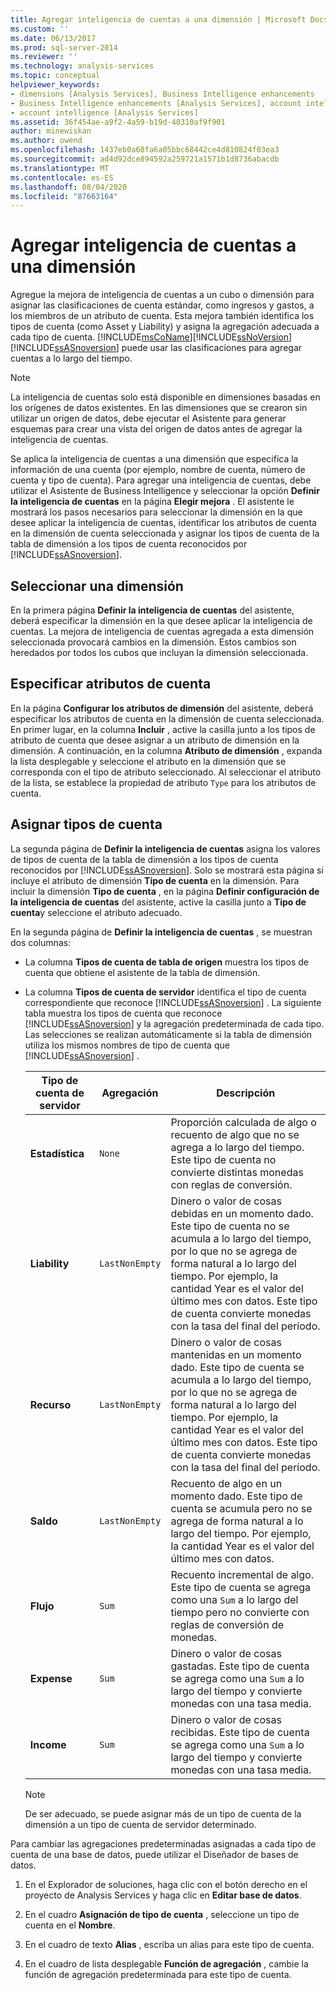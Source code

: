 ```yaml
---
title: Agregar inteligencia de cuentas a una dimensión | Microsoft Docs
ms.custom: ''
ms.date: 06/13/2017
ms.prod: sql-server-2014
ms.reviewer: ''
ms.technology: analysis-services
ms.topic: conceptual
helpviewer_keywords:
- dimensions [Analysis Services], Business Intelligence enhancements
- Business Intelligence enhancements [Analysis Services], account intelligence
- account intelligence [Analysis Services]
ms.assetid: 36f454ae-a9f2-4a59-b19d-40310af9f901
author: minewiskan
ms.author: owend
ms.openlocfilehash: 1437eb0a68fa6a05bbc68442ce4d810824f03ea3
ms.sourcegitcommit: ad4d92dce894592a259721a1571b1d8736abacdb
ms.translationtype: MT
ms.contentlocale: es-ES
ms.lasthandoff: 08/04/2020
ms.locfileid: "87663164"
---
```

# <a name="add-account-intelligence-to-a-dimension"></a>Agregar inteligencia de cuentas a una dimensión
  Agregue la mejora de inteligencia de cuentas a un cubo o dimensión para asignar las clasificaciones de cuenta estándar, como ingresos y gastos, a los miembros de un atributo de cuenta. Esta mejora también identifica los tipos de cuenta (como Asset y Liability) y asigna la agregación adecuada a cada tipo de cuenta. [!INCLUDE[msCoName](../../includes/msconame-md.md)][!INCLUDE[ssNoVersion](../../includes/ssnoversion-md.md)] [!INCLUDE[ssASnoversion](../../includes/ssasnoversion-md.md)] puede usar las clasificaciones para agregar cuentas a lo largo del tiempo.  
  
> [!NOTE]  
>  La inteligencia de cuentas solo está disponible en dimensiones basadas en los orígenes de datos existentes. En las dimensiones que se crearon sin utilizar un origen de datos, debe ejecutar el Asistente para generar esquemas para crear una vista del origen de datos antes de agregar la inteligencia de cuentas.  
  
 Se aplica la inteligencia de cuentas a una dimensión que especifica la información de una cuenta (por ejemplo, nombre de cuenta, número de cuenta y tipo de cuenta). Para agregar una inteligencia de cuentas, debe utilizar el Asistente de Business Intelligence y seleccionar la opción **Definir la inteligencia de cuentas** en la página **Elegir mejora** . El asistente le mostrará los pasos necesarios para seleccionar la dimensión en la que desee aplicar la inteligencia de cuentas, identificar los atributos de cuenta en la dimensión de cuenta seleccionada y asignar los tipos de cuenta de la tabla de dimensión a los tipos de cuenta reconocidos por [!INCLUDE[ssASnoversion](../../includes/ssasnoversion-md.md)].  
  
## <a name="selecting-a-dimension"></a>Seleccionar una dimensión  
 En la primera página **Definir la inteligencia de cuentas** del asistente, deberá especificar la dimensión en la que desee aplicar la inteligencia de cuentas. La mejora de inteligencia de cuentas agregada a esta dimensión seleccionada provocará cambios en la dimensión. Estos cambios son heredados por todos los cubos que incluyan la dimensión seleccionada.  
  
## <a name="specifying-account-attributes"></a>Especificar atributos de cuenta  
 En la página **Configurar los atributos de dimensión** del asistente, deberá especificar los atributos de cuenta en la dimensión de cuenta seleccionada. En primer lugar, en la columna **Incluir** , active la casilla junto a los tipos de atributo de cuenta que desee asignar a un atributo de dimensión en la dimensión. A continuación, en la columna **Atributo de dimensión** , expanda la lista desplegable y seleccione el atributo en la dimensión que se corresponda con el tipo de atributo seleccionado. Al seleccionar el atributo de la lista, se establece la propiedad de atributo `Type` para los atributos de cuenta.  
  
## <a name="mapping-account-types"></a>Asignar tipos de cuenta  
 La segunda página de **Definir la inteligencia de cuentas** asigna los valores de tipos de cuenta de la tabla de dimensión a los tipos de cuenta reconocidos por [!INCLUDE[ssASnoversion](../../includes/ssasnoversion-md.md)]. Solo se mostrará esta página si incluye el atributo de dimensión **Tipo de cuenta** en la dimensión. Para incluir la dimensión **Tipo de cuenta** , en la página **Definir configuración de la inteligencia de cuentas** del asistente, active la casilla junto a **Tipo de cuenta**y seleccione el atributo adecuado.  
  
 En la segunda página de **Definir la inteligencia de cuentas** , se muestran dos columnas:  
  
-   La columna **Tipos de cuenta de tabla de origen** muestra los tipos de cuenta que obtiene el asistente de la tabla de dimensión.  
  
-   La columna **Tipos de cuenta de servidor** identifica el tipo de cuenta correspondiente que reconoce [!INCLUDE[ssASnoversion](../../includes/ssasnoversion-md.md)] . La siguiente tabla muestra los tipos de cuenta que reconoce [!INCLUDE[ssASnoversion](../../includes/ssasnoversion-md.md)] y la agregación predeterminada de cada tipo. Las selecciones se realizan automáticamente si la tabla de dimensión utiliza los mismos nombres de tipo de cuenta que [!INCLUDE[ssASnoversion](../../includes/ssasnoversion-md.md)] .  
  
    |Tipo de cuenta de servidor|Agregación|Descripción|  
    |-------------------------|-----------------|-----------------|  
    |**Estadística**|`None`|Proporción calculada de algo o recuento de algo que no se agrega a lo largo del tiempo. Este tipo de cuenta no convierte distintas monedas con reglas de conversión.|  
    |**Liability**|`LastNonEmpty`|Dinero o valor de cosas debidas en un momento dado. Este tipo de cuenta no se acumula a lo largo del tiempo, por lo que no se agrega de forma natural a lo largo del tiempo. Por ejemplo, la cantidad Year es el valor del último mes con datos. Este tipo de cuenta convierte monedas con la tasa del final del período.|  
    |**Recurso**|`LastNonEmpty`|Dinero o valor de cosas mantenidas en un momento dado. Este tipo de cuenta se acumula a lo largo del tiempo, por lo que no se agrega de forma natural a lo largo del tiempo. Por ejemplo, la cantidad Year es el valor del último mes con datos. Este tipo de cuenta convierte monedas con la tasa del final del período.|  
    |**Saldo**|`LastNonEmpty`|Recuento de algo en un momento dado. Este tipo de cuenta se acumula pero no se agrega de forma natural a lo largo del tiempo. Por ejemplo, la cantidad Year es el valor del último mes con datos.|  
    |**Flujo**|`Sum`|Recuento incremental de algo. Este tipo de cuenta se agrega como una `Sum` a lo largo del tiempo pero no convierte con reglas de conversión de monedas.|  
    |**Expense**|`Sum`|Dinero o valor de cosas gastadas. Este tipo de cuenta se agrega como una `Sum` a lo largo del tiempo y convierte monedas con una tasa media.|  
    |**Income**|`Sum`|Dinero o valor de cosas recibidas. Este tipo de cuenta se agrega como una `Sum` a lo largo del tiempo y convierte monedas con una tasa media.|  
  
    > [!NOTE]  
    >  De ser adecuado, se puede asignar más de un tipo de cuenta de la dimensión a un tipo de cuenta de servidor determinado.  
  
 Para cambiar las agregaciones predeterminadas asignadas a cada tipo de cuenta de una base de datos, puede utilizar el Diseñador de bases de datos.  
  
1.  En el Explorador de soluciones, haga clic con el botón derecho en el proyecto de Analysis Services y haga clic en **Editar base de datos**.  
  
2.  En el cuadro **Asignación de tipo de cuenta** , seleccione un tipo de cuenta en el **Nombre**.  
  
3.  En el cuadro de texto **Alias** , escriba un alias para este tipo de cuenta.  
  
4.  En el cuadro de lista desplegable **Función de agregación** , cambie la función de agregación predeterminada para este tipo de cuenta.  
  
  
